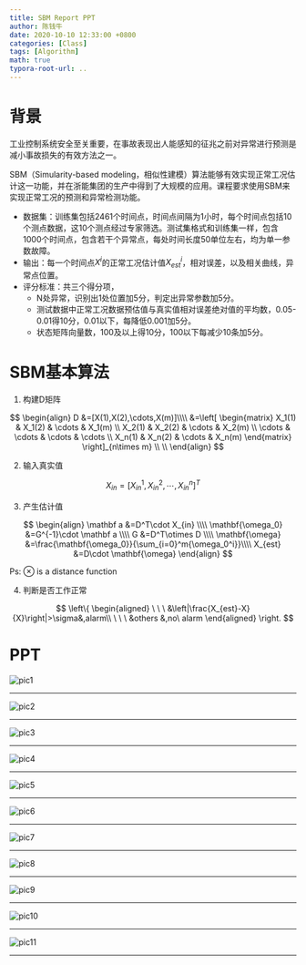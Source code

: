 ```yaml
---
title: SBM Report PPT
author: 陈钱牛
date: 2020-10-10 12:33:00 +0800
categories: [Class]
tags: [Algorithm]
math: true
typora-root-url: ..
---
```


# 背景

工业控制系统安全至关重要，在事故表现出人能感知的征兆之前对异常进行预测是减小事故损失的有效方法之一。

SBM（Simularity-based modeling，相似性建模）算法能够有效实现正常工况估计这一功能，并在浙能集团的生产中得到了大规模的应用。课程要求使用SBM来实现正常工况的预测和异常检测功能。

- 数据集：训练集包括2461个时间点，时间点间隔为1小时，每个时间点包括10个测点数据，这10个测点经过专家筛选。测试集格式和训练集一样，包含1000个时间点，包含若干个异常点，每处时间长度50单位左右，均为单一参数故障。
- 输出：每一个时间点$X^i$的正常工况估计值$X_{est}^i$，相对误差，以及相关曲线，异常点位置。
- 评分标准：共三个得分项，
  - N处异常，识别出1处位置加5分，判定出异常参数加5分。 
  - 测试数据中正常工况数据预估值与真实值相对误差绝对值的平均数，0.05-0.01得10分，0.01以下，每降低0.001加5分。
  - 状态矩阵向量数，100及以上得10分，100以下每减少10条加5分。



# SBM基本算法

1. 构建D矩阵

$$
\begin{align}
D	&=[X(1),X(2),\cdots,X(m)]\\\\
	&=\left[ \begin{matrix} 
    X_1(1) & X_1(2) & \cdots & X_1(m) \\
    X_2(1) & X_2(2) & \cdots & X_2(m) \\
    \cdots & \cdots & \cdots & \cdots \\
    X_n(1) & X_n(2) & \cdots & X_n(m)
    \end{matrix} \right]_{n\times m}  \\ \\
 \end{align}
$$

2. 输入真实值

$$
X_{in}=[X_{in}^1,X_{in}^2,\cdots,X_{in}^n]^T
$$

3. 产生估计值

$$
\begin{align}
\mathbf a 				&=D^T\cdot X_{in} \\\\
\mathbf{\omega_0}	&=G^{-1}\cdot \mathbf a \\\\
G									&=D^T\otimes D  \\\\
\mathbf{\omega}		&=\frac{\mathbf{\omega_0}}{\sum_{i=0}^m{\omega_0^i}}\\\\
X_{est}						&=D\cdot \mathbf{\omega}
\end{align}
$$

Ps: $\otimes$ is a distance function

4. 判断是否工作正常

$$
\left\{ 
\begin{aligned}
\ \ \ &\left|\frac{X_{est}-X}{X}\right|>\sigma&,alarm\\
\ \ \ &others &,no\ alarm
\end{aligned}
\right.
$$



# PPT

![pic1](/assets/img/posts/2020-10-20-SBM/pic1.png)

---

![pic2](/assets/img/posts/2020-10-20-SBM/pic2.png)

---

![pic3](/assets/img/posts/2020-10-20-SBM/pic3.png)

---

![pic4](/assets/img/posts/2020-10-20-SBM/pic4.png)

---

![pic5](/assets/img/posts/2020-10-20-SBM/pic5.png)

---

![pic6](/assets/img/posts/2020-10-20-SBM/pic6.png)

---

![pic7](/assets/img/posts/2020-10-20-SBM/pic7.png)

---

![pic8](/assets/img/posts/2020-10-20-SBM/pic8.png)

---

![pic9](/assets/img/posts/2020-10-20-SBM/pic9.png)

---

![pic10](/assets/img/posts/2020-10-20-SBM/pic10.png)

---

![pic11](/assets/img/posts/2020-10-20-SBM/pic11.png)

---


